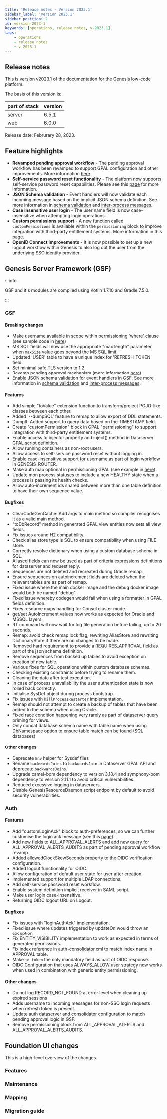```yaml
---
title: 'Release notes - Version 2023.1'
sidebar_label: 'Version 2023.1'
sidebar_position: 2
id: version-2023-1
keywords: [operations, release notes, v-2023.1]
tags:
    - operations
    - release notes
    - v-2023.1
---
```


## Release notes
This is version v2023.1 of the documentation for the Genesis low-code platform.

The basis of this version is:

| part of stack | version | 
|---------------|---------|
| server        | 6.5.1   |  
| web           | 6.0.0   |   

Release date: Februrary 28, 2023. 

## Feature highlights
* **Revamped pending approval workflow** - The pending approval workflow has been revamped to support GPAL configuration and other improvements. More information [here](../../server/event-handler/advanced.md#pending-approvals).
* **Self-service password reset functionality** - The platform now supports self-service password reset capabilities. Please see this [page](../../server/access-control/password_authentication.md#selfservicereset) for more information.
* **JSON Schema validation** - Event handlers will now validate each incoming message based on the implicit JSON schema definition. See more information in [schema validation](../../server/event-handler/advanced.md#disabling-schema-validation) and [inter-process messages](../../server/inter-process-messages/metadata-annotations.md).
* **Case insensitive user login** - The user name field is now case-insensitive when attempting login operations.
* **Custom permissions support** - A new function called `customPermissions` is available within the `permissioning` block to improve integration with third-party entitlement systems. More information in this [page](../../server/access-control/authorisation-overview.md#custom-permissions-function).
* **OpenID Connect improvements** - It is now possible to set up a new logout workflow within Genesis to also log out the user from the underlying SSO identity provider.

## Genesis Server Framework (GSF)

:::info

GSF and it's modules are compiled using Kotlin 1.7.10 and Gradle 7.5.0.

:::

### GSF

#### Breaking changes
- Make username available in scope within permissioning 'where' clause (see sample code in [here](../../server/access-control/authorisation.md#where-clauses))
- MS SQL fields will now use the appropriate "max length" parameter when `maxSize` value goes beyond the MS SQL limit. 
- Updated 'USER' table to have a unique index for 'REFRESH_TOKEN' field.
- Set minimal safe TLS version to 1.2.
- Revamp pending approval mechanism (more information [here](../../server/event-handler/advanced.md#pending-approvals)).
- Enable JSON schema validation for event handlers in GSF. See more information in [schema validation](../../server/event-handler/advanced.md#disabling-schema-validation) and [inter-process messages](../../server/inter-process-messages/metadata-annotations.md).

#### Features

- Add simple "toValue" extension function to transform/project POJO-like classes between each other.
- Added '--dumpSQL' feature to remap to allow export of DDL statements.
- DumpIt: Added support to query data based on the TIMESTAMP field.
- Create "customPermission" block in GPAL "permissioning" to support integration with third-party entitlement systems.
- Enable access to injector property and inject() method in Dataserver GPAL script definition.
- Allow running containers as non-root users.
- Allow access to self-service password reset without logging in.
- Enable case-insensitive support for username as part of login workflow in GENESIS_ROUTER.
- Make auth map optional in permissioning GPAL (see example in [here](../../server/access-control/authorisation-overview.md#auth-sub-block)).
- Update mon process statuses to include a new HEALTHY state when a process is passing its health checks.
- Allow auto-increment ids shared between more than one table definition to have their own sequence value.

#### Bugfixes

- ClearCodeGenCache: Add args to main method so compiler recognises it as a valid main method.
- "toDbRecord" method in generated GPAL view entities now sets all view fields.
- Fix issues around H2 compatibility. 
- Check alias store type is SQL to ensure compatibility when using FILE store.
- Correctly resolve dictionary when using a custom database schema in SQL.
- Aliased fields can now be used as part of criteria expressions definitions for dataserver and request reply. 
- Sequences are not deleted and recreated during Oracle remap. 
- Ensure sequences on autoincrement fields are deleted when the relevant tables are as part of remap.
- Fixed issue where the main docker image and the debug docker image would both be named "debug".
- Fixed issue whereby codegen would fail when using a formatter in GPAL fields definition.
- Fixes resource maps handling for Consul cluster mode.
- get/set AutoIncrement values now works as expected for Oracle and MSSQL layers.
- RT command will now wait for log file generation before tailing, up to 20 seconds.
- Remap: avoid check remap lock flag, rewriting AliasStore and rewriting DictionaryStore if there are no changes to be made.
- Removed hard requirement to provide a REQUIRES_APPROVAL field as part of the json schema definition.
- Remove sequences from backed up tables to avoid exception on creation of new table.
- Various fixes for SQL operations within custom database schemas.
- Checking existing constraints before trying to rename them.
- Cleaning the data after test execution.
- In case of process unavailability the user authentication state is now rolled back correctly.
- Initialise SysDef object during process bootstrap.
- Fix issues with `killProcessRestarter` implementation.
- Remap should not attempt to create a backup of tables that have been added to the schema when using Oracle.
- Fixed race condition happening very rarely as part of dataserver query priming for views.
- Only concat database schema name with table name when using DbNamespace option to ensure table match can be found (SQL databases)

#### Other changes
- Deprecate `Env` helper for Sysdef files
- Rename `backwardsJoins` to `backwardsJoin` in Dataserver GPAL API and deprecate `backwardsJoins`.
- Upgrade camel-bom dependency to version 3.18.4 and symphony-bom dependency to version 2.11.1 to avoid critical vulnerabilities.
- Reduced excessive logging in dataservers.
- Disable GenesisResourceDaemon script endpoint by default to avoid security vulnerabilities.

### Auth

#### Features

- Add "customLoginAck" block to auth-preferences, so we can further customise the login ack message (see this [page](../../server/access-control/password_authentication.md#customloginack)).
- Add new fields to ALL_APPROVAL_ALERTS and add new query for ALL_APPROVAL_ALERTS_AUDITS as part of pending approval workflow revamp.
- Added allowedClockSkewSeconds property to the OIDC verification configuration.
- Added logout functionality for OIDC.
- Allow configuration of default user state for user after creation.
- Implemented support for multiple LDAP connections.
- Add self-service password reset workflow.
- Enable system definition implicit receiver in SAML script.
- Make user login case-insensitive.
- Returning OIDC logout URL on Logout.

#### Bugfixes
- Fix issues with "loginAuthAck" implementation.
- Fixed issue where updates triggered by updateOn would throw an exception
- Fix ENTITY_VISIBILITY implementation to work as expected in terms of generated permissions.
- Fix index reference in auth-consolidator.xml to match index name in APPROVAL table.
- Make `id_token` the only mandatory field as part of OIDC response.
- OIDC Configuration that uses ALWAYS_ALLOW user strategy now works when used in combination with generic entity permissioning.

#### Other changes
- Do not log RECORD_NOT_FOUND at error level when cleaning up expired sessions
- Adds username to incoming messages for non-SSO login requests when refresh token is present.
- Update auth dataserver and consolidator configuration to match pending approval logic in GSF.
- Remove permissioning block from ALL_APPROVAL_ALERTS and ALL_APPROVAL_ALERTS_AUDITS.

## Foundation UI changes
This is a high-level overview of the changes.

### Features


### Maintenance


### Mapping


### Migration guide
